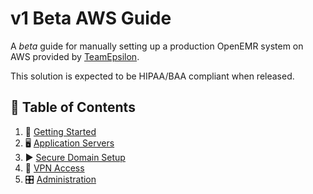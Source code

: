 # v1 Beta AWS Guide

A *beta* guide for manually setting up a production OpenEMR system on AWS provided by [TeamEpsilon](https://github.com/GoTeamEpsilon/purpose).

This solution is expected to be HIPAA/BAA compliant when released.

## 📒 Table of Contents

1. 🚴 [Getting Started](chapters/01-Getting-Started.md)
2. 🖥 [Application Servers](chapters/02-Application-Servers.md)
3. ▶ [Secure Domain Setup](chapters/03-Secure-Domain-Setup.md)
4. 📝 [VPN Access](chapters/04-VPN-Access.md)
5. 🎛 [Administration](chapters/05-Administration.md)
